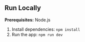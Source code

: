 

## Run Locally

**Prerequisites:**  Node.js


1. Install dependencies:
   `npm install`
3. Run the app:
   `npm run dev`
